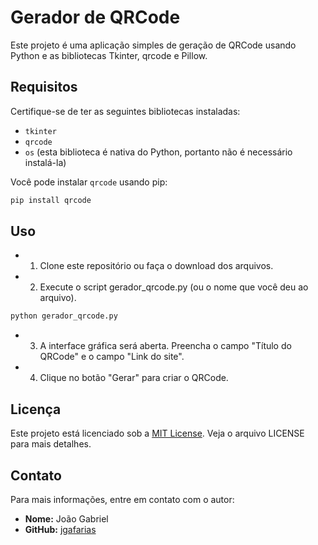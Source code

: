 # Gerador de QRCode

Este projeto é uma aplicação simples de geração de QRCode usando Python e as bibliotecas Tkinter, qrcode e Pillow.

## Requisitos

Certifique-se de ter as seguintes bibliotecas instaladas:

- `tkinter`
- `qrcode`
- `os` (esta biblioteca é nativa do Python, portanto não é necessário instalá-la)

Você pode instalar `qrcode` usando pip:

```bash
pip install qrcode
```

## Uso

- 1. Clone este repositório ou faça o download dos arquivos.

- 2. Execute o script gerador_qrcode.py (ou o nome que você deu ao arquivo).

```bash
python gerador_qrcode.py
```

- 3. A interface gráfica será aberta. Preencha o campo "Título do QRCode" e o campo "Link do site".

- 4. Clique no botão "Gerar" para criar o QRCode.

## Licença

Este projeto está licenciado sob a [MIT License](LICENSE). Veja o arquivo LICENSE para mais detalhes.

## Contato

Para mais informações, entre em contato com o autor:

- **Nome:** João Gabriel
- **GitHub:** [jgafarias](https://github.com/jgafarias)
